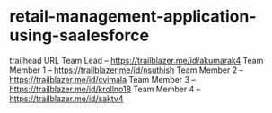 # retail-management-application-using-saalesforce
trailhead URL
Team Lead – https://trailblazer.me/id/akumarak4 
Team Member 1 – https://trailblazer.me/id/nsuthish 
Team Member 2 – https://trailblazer.me/id/cvimala 
Team Member 3 – https://trailblazer.me/id/krollno18 
Team Member 4 – https://trailblazer.me/id/saktv4 
